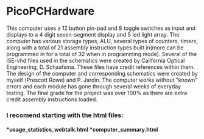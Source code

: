 # PicoPCHardware
This computer uses a 12 button pin-pad and 8 toggle switches as input and displays to a 4 digit seven-segment display and 5 led light array. The computer has various storage types, ALU, several types of counters, timers, along with a total of 21 assembly instruction types built in(more can be programmed in for a total of 32 when in programming mode). Several of the ISE-vhd files used in the schematics were created by California Optical Engineering, D. Schaafsma. These files have credit references within them. The design of the computer and corresponding schematics were created by myself (Prescott Rowe) and P. Jardin. The computer works without "known" errors and each module has gone through several weeks of everyday testing. The final grade for the project was over 100% as there are extra credit assembly instructions loaded.


<h3>I recomend starting with the html files:</h3>
<h4>*usage_statistics_webtalk.html
*computer_summary.html</h4>
